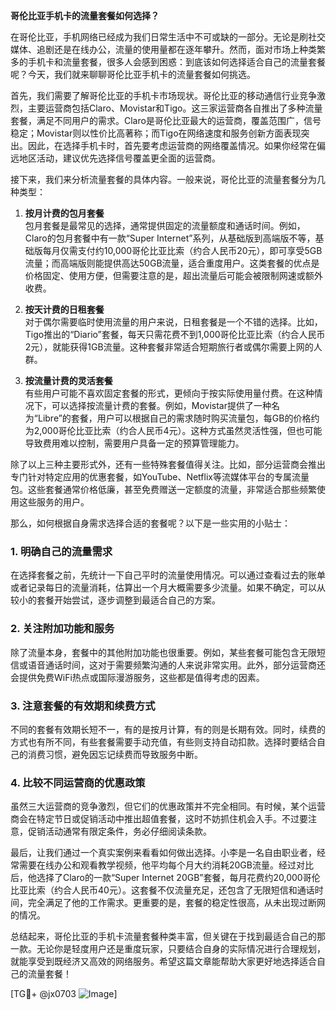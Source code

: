 **哥伦比亚手机卡的流量套餐如何选择？**

在哥伦比亚，手机网络已经成为我们日常生活中不可或缺的一部分。无论是刷社交媒体、追剧还是在线办公，流量的使用量都在逐年攀升。然而，面对市场上种类繁多的手机卡和流量套餐，很多人会感到困惑：到底该如何选择适合自己的流量套餐呢？今天，我们就来聊聊哥伦比亚手机卡的流量套餐如何挑选。

首先，我们需要了解哥伦比亚的手机卡市场现状。哥伦比亚的移动通信行业竞争激烈，主要运营商包括Claro、Movistar和Tigo。这三家运营商各自推出了多种流量套餐，满足不同用户的需求。Claro是哥伦比亚最大的运营商，覆盖范围广，信号稳定；Movistar则以性价比高著称；而Tigo在网络速度和服务创新方面表现突出。因此，在选择手机卡时，首先要考虑运营商的网络覆盖情况。如果你经常在偏远地区活动，建议优先选择信号覆盖更全面的运营商。

接下来，我们来分析流量套餐的具体内容。一般来说，哥伦比亚的流量套餐分为几种类型：

1. **按月计费的包月套餐**  
   包月套餐是最常见的选择，通常提供固定的流量额度和通话时间。例如，Claro的包月套餐中有一款“Super Internet”系列，从基础版到高端版不等，基础版每月仅需支付约10,000哥伦比亚比索（约合人民币20元），即可享受5GB流量；而高端版则能提供高达50GB流量，适合重度用户。这类套餐的优点是价格固定、使用方便，但需要注意的是，超出流量后可能会被限制网速或额外收费。

2. **按天计费的日租套餐**  
   对于偶尔需要临时使用流量的用户来说，日租套餐是一个不错的选择。比如，Tigo推出的“Diario”套餐，每天只需花费不到1,000哥伦比亚比索（约合人民币2元），就能获得1GB流量。这种套餐非常适合短期旅行者或偶尔需要上网的人群。

3. **按流量计费的灵活套餐**  
   有些用户可能不喜欢固定套餐的形式，更倾向于按实际使用量付费。在这种情况下，可以选择按流量计费的套餐。例如，Movistar提供了一种名为“Libre”的套餐，用户可以根据自己的需求随时购买流量包，每GB的价格约为2,000哥伦比亚比索（约合人民币4元）。这种方式虽然灵活性强，但也可能导致费用难以控制，需要用户具备一定的预算管理能力。

除了以上三种主要形式外，还有一些特殊套餐值得关注。比如，部分运营商会推出专门针对特定应用的优惠套餐，如YouTube、Netflix等流媒体平台的专属流量包。这些套餐通常价格低廉，甚至免费赠送一定额度的流量，非常适合那些频繁使用这些服务的用户。

那么，如何根据自身需求选择合适的套餐呢？以下是一些实用的小贴士：

### 1. 明确自己的流量需求  
在选择套餐之前，先统计一下自己平时的流量使用情况。可以通过查看过去的账单或者记录每日的流量消耗，估算出一个月大概需要多少流量。如果不确定，可以从较小的套餐开始尝试，逐步调整到最适合自己的方案。

### 2. 关注附加功能和服务  
除了流量本身，套餐中的其他附加功能也很重要。例如，某些套餐可能包含无限短信或语音通话时间，这对于需要频繁沟通的人来说非常实用。此外，部分运营商还会提供免费WiFi热点或国际漫游服务，这些都是值得考虑的因素。

### 3. 注意套餐的有效期和续费方式  
不同的套餐有效期长短不一，有的是按月计算，有的则是长期有效。同时，续费的方式也有所不同，有些套餐需要手动充值，有些则支持自动扣款。选择时要结合自己的消费习惯，避免因忘记续费而导致服务中断。

### 4. 比较不同运营商的优惠政策  
虽然三大运营商的竞争激烈，但它们的优惠政策并不完全相同。有时候，某个运营商会在特定节日或促销活动中推出超值套餐，这时不妨抓住机会入手。不过要注意，促销活动通常有限定条件，务必仔细阅读条款。

最后，让我们通过一个真实案例来看看如何做出选择。小李是一名自由职业者，经常需要在线办公和观看教学视频，他平均每个月大约消耗20GB流量。经过对比后，他选择了Claro的一款“Super Internet 20GB”套餐，每月花费约20,000哥伦比亚比索（约合人民币40元）。这套餐不仅流量充足，还包含了无限短信和通话时间，完全满足了他的工作需求。更重要的是，套餐的稳定性很高，从未出现过断网的情况。

总结起来，哥伦比亚的手机卡流量套餐种类丰富，但关键在于找到最适合自己的那一款。无论你是轻度用户还是重度玩家，只要结合自身的实际情况进行合理规划，就能享受到既经济又高效的网络服务。希望这篇文章能帮助大家更好地选择适合自己的流量套餐！

[TG💪+ @jx0703 ![Image](https://github.com/user-attachments/assets/dbca1d08-cadb-493c-b0ec-ad6f7a83f270)]